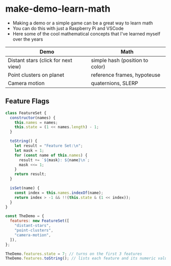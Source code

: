 # make-demo-learn-math

- Making a demo or a simple game can be a great way to learn math
- You can do this with just a Raspberry Pi and VSCode
- Here some of the cool mathematical concepts that I've learned myself over the years

| Demo                                | Math                            |
| ----------------------------------- | ------------------------------- |
| Distant stars (click for next view) | simple hash (position to color) |
| Point clusters on planet            | reference frames, hypoteuse     |
| Camera motion                       | quaternions, SLERP              |

## Feature Flags

```javascript
class FeatureSet {
  constructor(names) {
    this.names = names;
    this.state = (1 << names.length) - 1;
  }

  toString() {
    let result = "Feature Set:\n";
    let mask = 1;
    for (const name of this.names) {
      result += `${mask}: ${name}\n`;
      mask <<= 1;
    }
    return result;
  }

  isSet(name) {
    const index = this.names.indexOf(name);
    return index > -1 && !!(this.state & (1 << index));
  }
}

const TheDemo = {
  features: new FeatureSet([
    "distant-stars",
    "point-clusters",
    "camera-motion",
  ]),
};

TheDemo.features.state = 7; // turns on the first 3 features
TheDemo.features.toString(); // lists each feature and its numeric value
```
